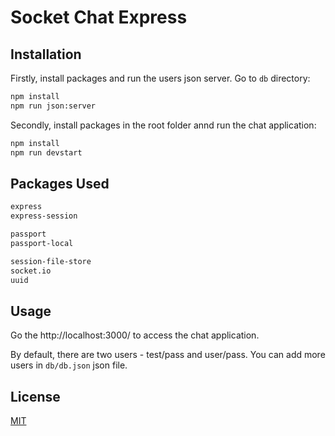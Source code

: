 # Socket Chat Express

## Installation

Firstly, install packages and run the users json server. Go to `db` directory:

```bash
npm install
npm run json:server

```

Secondly, install packages in the root folder annd run the chat application:

```bash
npm install
npm run devstart
```

## Packages Used

```bash
express
express-session

passport
passport-local

session-file-store
socket.io
uuid
```

## Usage

Go the http://localhost:3000/ to access the chat application.

By default, there are two users - test/pass and user/pass. You can add more users in `db/db.json` json file.

## License

[MIT](https://choosealicense.com/licenses/mit/)
